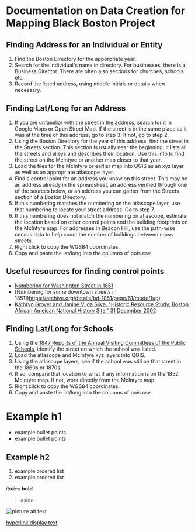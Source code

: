 # Documentation on Data Creation for Mapping Black Boston Project

## Finding Address for an Individual or Entity
1. Find the Boston Directory for the apporpriate year.
2. Search for the individual's name in directory. For businesses, there is a Business Director. There are often also sections for churches, schools, etc.
3. Record the listed address, using middle initials or details when necessary. 

## Finding Lat/Long for an Address
1. If you are unfamiliar with the street in the address, search for it in Google Maps or Open Street Map. If the street is in the same place as it was at the time of this address, go to step 3. If not, go to step 2.
2. Using the Boston Directory for the year of this address, find the street in the Streets section. This section is usually near the beginning. It lists all the streets and alleys and describes their location. Use this info to find the street on the McIntyre or another map closer to that year.
3. Load the tiles for the McIntyre or earlier map into QGIS as an xyz layer as well as an appropriate atlascope layer.
4. Find a control point for an address you know on this street. This may be an address already in the spreadsheet, an address verified through one of the sources below, or an address you can gather from the Streets section of a Boston Directory.
5. If this numbering matches the numbering on the atlascope layer, use that numbering to locate your street address. Go to step 7.
6. If this numbering does not match the numbering on atlascope, estimate the location based on other control points and the building footprints on the McIntyre map. For addresses in Beacon Hill, use the path-wise census data to help count the number of buildings between cross streets.
7. Right click to copy the WGS84 coordinates.
8. Copy and paste the lat/long into the columns of pois.csv.

## Useful resources for finding control points
- [Numbering for Washington Street in 1851](https://archive.org/details/bd-1851/page/60/mode/1up)
- [Numbering for some downtown streets in 1851])https://archive.org/details/bd-1851/page/61/mode/1up)
- [Kathryn Grover and Janine V. da Silva, "Historic Resource Study, Boston African Ameican National History Site," 31 December 2002](https://www.nps.gov/parkhistory/online_books/bost/hrs.pdf)

## Finding Lat/Long for Schools
1. Using the [1847 Reports of the Annual Visiting Committees of the Public Schools](https://archive.org/details/annualreport1847bost), identify the street on which the school was listed.
2. Load the atlascope and McIntyre xyz layers into QGIS. 
3. Using the atlascope layers, see if the school was still on that street in the 1860s or 1870s. 
4. If so, compare that location to what if any information is on the 1852 McIntyre map. If not, work directly from the McIntyre map.
5. Right click to copy the WGS84 coordinates.
6. Copy and paste the lat/long into the columns of pois.csv.

# Example h1

- example bullet points
- example bullet points

## Example h2 

1. example ordered list
2. example ordered list

*italics*
**bold**

> aside

![picture alt text](documentation-images/example.png)

[hyperlink display text](www.google.com)